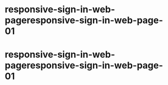 # responsive-sign-in-web-pageresponsive-sign-in-web-page-01
# responsive-sign-in-web-pageresponsive-sign-in-web-page-01
